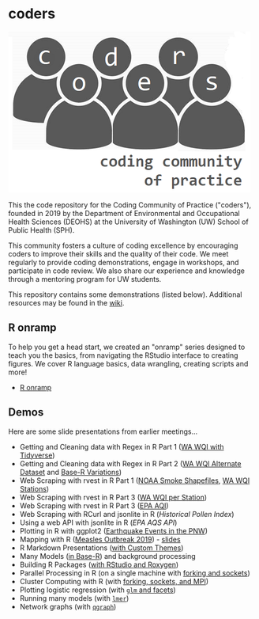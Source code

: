 # coders

![](coders_logo_sm.png)

This the code repository for the Coding Community of Practice ("coders"), 
founded in 2019 by the Department of Environmental and Occupational Health 
Sciences (DEOHS) at the University of Washington (UW) School of Public 
Health (SPH).

This community fosters a culture of coding excellence by encouraging coders 
to improve their skills and the quality of their code. We meet regularly to 
provide coding demonstrations, engage in workshops, and participate in code 
review. We also share our experience and knowledge through a mentoring program 
for UW students.

This repository contains some demonstrations (listed below). Additional 
resources may be found in the [wiki](wiki).

## R onramp

To help you get a head start, we created an "onramp" series designed to teach 
you the basics, from navigating the RStudio interface to creating figures. 
We cover R language basics, data wrangling, creating scripts and more!

- [R onramp](https://github.com/deohs/r_onramp)

## Demos

Here are some slide presentations from earlier meetings...

* Getting and Cleaning data with Regex in R Part 1 ([WA WQI with Tidyverse](demos/data_import/wa_wqi/get_wa_wqi.md))
* Getting and Cleaning data with Regex in R Part 2 ([WA WQI Alternate Dataset](demos/data_import/wa_wqi/get_wa_wqi_alt.md) and [Base-R Variations](demos/data_import/wa_wqi/get_wa_wqi_2013_with_base_R.md))
* Web Scraping with rvest in R Part 1 ([NOAA Smoke Shapefiles](demos/data_import/noaa_smoke/get_noaa_smoke.md), [WA WQI Stations](demos/data_import/wa_wqi/get_wa_wqi_stations.md))
* Web Scraping with rvest in R Part 3 ([WA WQI per Station](demos/data_import/wa_wqi/get_wa_wqi_per_station.md))
* Web Scraping with rvest in R Part 3 ([EPA AQI](demos/data_import/epa_aqi/getAQI.md))
* Web Scraping with RCurl and jsonlite in R (_Historical Pollen Index_)
* Using a web API with jsonlite in R (_EPA AQS API_)
* Plotting in R with ggplot2 ([Earthquake Events in the PNW](demos/data_viz/ggplot2%20Presentation/ggplot_presentation_output.md))
* Mapping with R ([Measles Outbreak 2019](demos/data_viz/mapping_wa_measles_outbreak_2019/wa_measles_outbreak_2019.Rmd)) - [slides](https://staff.washington.edu/high/wa_measles_outbreak_2019.html)
* R Markdown Presentations ([with Custom Themes](demos/pres/pres_demo/Presentations_with_R.md))
* Many Models ([in Base-R](demos/models/bootstrapping/chicago_pollution.md)) and background processing
* Building R Packages ([with RStudio and Roxygen](demos/packages/building_packages/building_r_packages.md))
* Parallel Processing in R (on a single machine with [forking and sockets](demos/hpc/parallel_processing/Parallel_Example_CrossPlatform.md))
* Cluster Computing with R (with [forking, sockets, and MPI](demos/hpc/parallel_processing/Cluster_Computing.md))
* Plotting logistic regression (with [`glm` and facets](demos/models/plotting_logistic_regression_with_glm_and_facets.md))
* Running many models (with [`lmer`](demos/models/many_models_with_lmer.md))
* Network graphs (with [`qgraph`](demos/data_viz/network_graphs_with_qgraph/grant_awards.md))


